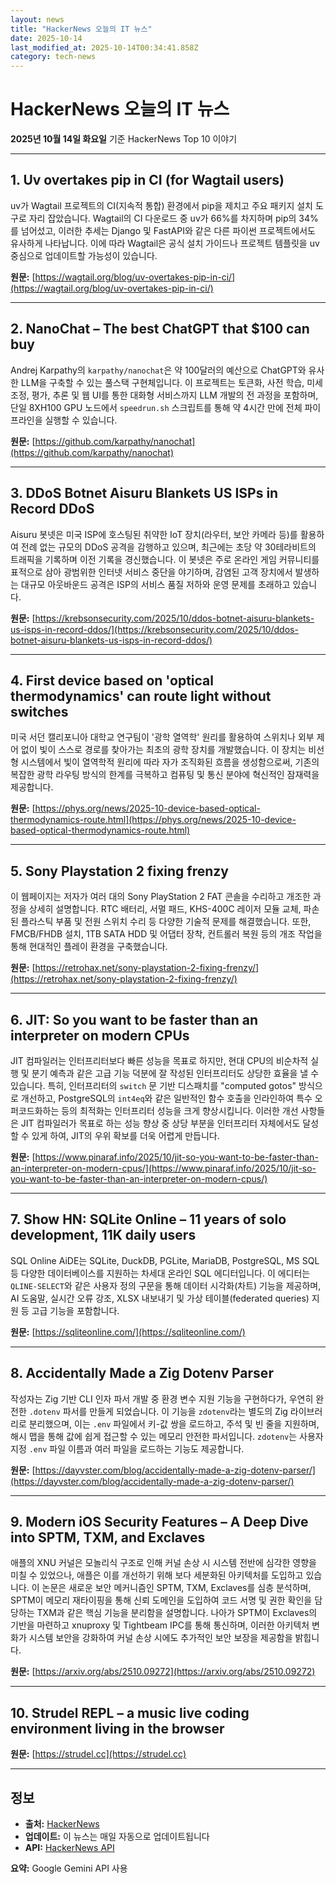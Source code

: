 ```yaml
---
layout: news
title: "HackerNews 오늘의 IT 뉴스"
date: 2025-10-14
last_modified_at: 2025-10-14T00:34:41.858Z
category: tech-news
---
```


# HackerNews 오늘의 IT 뉴스

**2025년 10월 14일 화요일** 기준 HackerNews Top 10 이야기

---


## 1. Uv overtakes pip in CI (for Wagtail users)

uv가 Wagtail 프로젝트의 CI(지속적 통합) 환경에서 pip을 제치고 주요 패키지 설치 도구로 자리 잡았습니다. Wagtail의 CI 다운로드 중 uv가 66%를 차지하며 pip의 34%를 넘어섰고, 이러한 추세는 Django 및 FastAPI와 같은 다른 파이썬 프로젝트에서도 유사하게 나타납니다. 이에 따라 Wagtail은 공식 설치 가이드나 프로젝트 템플릿을 uv 중심으로 업데이트할 가능성이 있습니다.

**원문:** [https://wagtail.org/blog/uv-overtakes-pip-in-ci/](https://wagtail.org/blog/uv-overtakes-pip-in-ci/)

---


## 2. NanoChat – The best ChatGPT that $100 can buy

Andrej Karpathy의 `karpathy/nanochat`은 약 100달러의 예산으로 ChatGPT와 유사한 LLM을 구축할 수 있는 풀스택 구현체입니다. 이 프로젝트는 토큰화, 사전 학습, 미세 조정, 평가, 추론 및 웹 UI를 통한 대화형 서비스까지 LLM 개발의 전 과정을 포함하며, 단일 8XH100 GPU 노드에서 `speedrun.sh` 스크립트를 통해 약 4시간 만에 전체 파이프라인을 실행할 수 있습니다.

**원문:** [https://github.com/karpathy/nanochat](https://github.com/karpathy/nanochat)

---


## 3. DDoS Botnet Aisuru Blankets US ISPs in Record DDoS

Aisuru 봇넷은 미국 ISP에 호스팅된 취약한 IoT 장치(라우터, 보안 카메라 등)를 활용하여 전례 없는 규모의 DDoS 공격을 감행하고 있으며, 최근에는 초당 약 30테라비트의 트래픽을 기록하며 이전 기록을 경신했습니다. 이 봇넷은 주로 온라인 게임 커뮤니티를 표적으로 삼아 광범위한 인터넷 서비스 중단을 야기하며, 감염된 고객 장치에서 발생하는 대규모 아웃바운드 공격은 ISP의 서비스 품질 저하와 운영 문제를 초래하고 있습니다.

**원문:** [https://krebsonsecurity.com/2025/10/ddos-botnet-aisuru-blankets-us-isps-in-record-ddos/](https://krebsonsecurity.com/2025/10/ddos-botnet-aisuru-blankets-us-isps-in-record-ddos/)

---


## 4. First device based on 'optical thermodynamics' can route light without switches

미국 서던 캘리포니아 대학교 연구팀이 '광학 열역학' 원리를 활용하여 스위치나 외부 제어 없이 빛이 스스로 경로를 찾아가는 최초의 광학 장치를 개발했습니다. 이 장치는 비선형 시스템에서 빛이 열역학적 원리에 따라 자가 조직화된 흐름을 생성함으로써, 기존의 복잡한 광학 라우팅 방식의 한계를 극복하고 컴퓨팅 및 통신 분야에 혁신적인 잠재력을 제공합니다.

**원문:** [https://phys.org/news/2025-10-device-based-optical-thermodynamics-route.html](https://phys.org/news/2025-10-device-based-optical-thermodynamics-route.html)

---


## 5. Sony Playstation 2 fixing frenzy

이 웹페이지는 저자가 여러 대의 Sony PlayStation 2 FAT 콘솔을 수리하고 개조한 과정을 상세히 설명합니다. RTC 배터리, 서멀 패드, KHS-400C 레이저 모듈 교체, 파손된 플라스틱 부품 및 전원 스위치 수리 등 다양한 기술적 문제를 해결했습니다. 또한, FMCB/FHDB 설치, 1TB SATA HDD 및 어댑터 장착, 컨트롤러 복원 등의 개조 작업을 통해 현대적인 플레이 환경을 구축했습니다.

**원문:** [https://retrohax.net/sony-playstation-2-fixing-frenzy/](https://retrohax.net/sony-playstation-2-fixing-frenzy/)

---


## 6. JIT: So you want to be faster than an interpreter on modern CPUs

JIT 컴파일러는 인터프리터보다 빠른 성능을 목표로 하지만, 현대 CPU의 비순차적 실행 및 분기 예측과 같은 고급 기능 덕분에 잘 작성된 인터프리터도 상당한 효율을 낼 수 있습니다. 특히, 인터프리터의 `switch` 문 기반 디스패치를 "computed gotos" 방식으로 개선하고, PostgreSQL의 `int4eq`와 같은 일반적인 함수 호출을 인라인하여 특수 오퍼코드화하는 등의 최적화는 인터프리터 성능을 크게 향상시킵니다. 이러한 개선 사항들은 JIT 컴파일러가 목표로 하는 성능 향상 중 상당 부분을 인터프리터 자체에서도 달성할 수 있게 하여, JIT의 우위 확보를 더욱 어렵게 만듭니다.

**원문:** [https://www.pinaraf.info/2025/10/jit-so-you-want-to-be-faster-than-an-interpreter-on-modern-cpus/](https://www.pinaraf.info/2025/10/jit-so-you-want-to-be-faster-than-an-interpreter-on-modern-cpus/)

---


## 7. Show HN: SQLite Online – 11 years of solo development, 11K daily users

SQL Online AiDE는 SQLite, DuckDB, PGLite, MariaDB, PostgreSQL, MS SQL 등 다양한 데이터베이스를 지원하는 차세대 온라인 SQL 에디터입니다. 이 에디터는 `QLINE-SELECT`와 같은 사용자 정의 구문을 통해 데이터 시각화(차트) 기능을 제공하며, AI 도움말, 실시간 오류 강조, XLSX 내보내기 및 가상 테이블(federated queries) 지원 등 고급 기능을 포함합니다.

**원문:** [https://sqliteonline.com/](https://sqliteonline.com/)

---


## 8. Accidentally Made a Zig Dotenv Parser

작성자는 Zig 기반 CLI 인자 파서 개발 중 환경 변수 지원 기능을 구현하다가, 우연히 완전한 `.dotenv` 파서를 만들게 되었습니다. 이 기능을 `zdotenv`라는 별도의 Zig 라이브러리로 분리했으며, 이는 `.env` 파일에서 키-값 쌍을 로드하고, 주석 및 빈 줄을 지원하며, 해시 맵을 통해 값에 쉽게 접근할 수 있는 메모리 안전한 파서입니다. `zdotenv`는 사용자 지정 `.env` 파일 이름과 여러 파일을 로드하는 기능도 제공합니다.

**원문:** [https://dayvster.com/blog/accidentally-made-a-zig-dotenv-parser/](https://dayvster.com/blog/accidentally-made-a-zig-dotenv-parser/)

---


## 9. Modern iOS Security Features – A Deep Dive into SPTM, TXM, and Exclaves

애플의 XNU 커널은 모놀리식 구조로 인해 커널 손상 시 시스템 전반에 심각한 영향을 미칠 수 있었으나, 애플은 이를 개선하기 위해 보다 세분화된 아키텍처를 도입하고 있습니다. 이 논문은 새로운 보안 메커니즘인 SPTM, TXM, Exclaves를 심층 분석하며, SPTM이 메모리 재타이핑을 통해 신뢰 도메인을 도입하여 코드 서명 및 권한 확인을 담당하는 TXM과 같은 핵심 기능을 분리함을 설명합니다. 나아가 SPTM이 Exclaves의 기반을 마련하고 xnuproxy 및 Tightbeam IPC를 통해 통신하며, 이러한 아키텍처 변화가 시스템 보안을 강화하여 커널 손상 시에도 추가적인 보안 보장을 제공함을 밝힙니다.

**원문:** [https://arxiv.org/abs/2510.09272](https://arxiv.org/abs/2510.09272)

---


## 10. Strudel REPL – a music live coding environment living in the browser

**원문:** [https://strudel.cc](https://strudel.cc)

---


## 정보

- **출처:** [HackerNews](https://news.ycombinator.com/)
- **업데이트:** 이 뉴스는 매일 자동으로 업데이트됩니다
- **API:** [HackerNews API](https://github.com/HackerNews/API)


**요약:** Google Gemini API 사용

